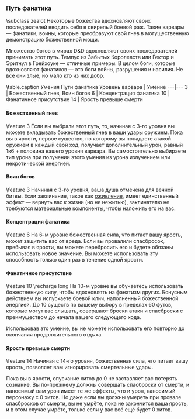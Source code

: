 ### Путь фанатика
\subclass zealot
Некоторые божества вдохновляют своих последователей вводить себя в свирепый боевой раж. Такие варвары — фанатики, воины, которые преобразуют свой гнев в могущественную демонстрацию божественной мощи.

Множество богов в мирах D&D вдохновляют своих последователей принимать этот путь. Темпус из Забытых Королевств или Гектор и Эритнул в Грейхоуке — отличные примеры. В целом боги, которые вдохновляют фанатиков — это боги войны, разрушения и насилия. Не все они злые, но мало кто из них добр.

\table.caption Умения Пути фанатика
Уровень варвара | Умение
---|---
3 | Божественный гнев, Воин богов
6 | Концентрация фанатика
10 | Фанатичное присутствие
14 | Ярость превыше смерти

#### Божественный гнев
\feature 3
Если вы выбрали этот путь, то, начиная с 3-го уровня вы можете вкладывать божественный гнев в ваши удары оружием. Пока вы в ярости, первое существо, по которому вы попадаете атакой оружием в каждый свой ход, получает дополнительный урон, равный 1к6 + половина вашего уровня варвара. Вы самостоятельно выбираете тип урона при получении этого умения из урона излучением или некротической энергией.

#### Воин богов
\feature 3
Начиная с 3-го уровня, ваша душа отмечена для вечной битвы. Если заклинание, такое как [оживление](spell.raise_dead), имеет единственный эффект — вернуть вас к жизни (но не нежитью), заклинателю не требуются материальные компоненты, чтобы наложить его на вас.

#### Концентрация фанатика
\feature 6
На 6-м уровне божественная сила, что питает вашу ярость, может защитить вас от вреда. Если вы провалили спасбросок, пребывая в ярости, вы можете перебросить его и будете обязаны использовать новое значение. Вы можете использовать эту способность только один раз в течение одной ярости.

#### Фанатичное присутствие
\feature 10
\recharge long
На 10-м уровне вы обучаетесь использовать божественную силу, чтобы вдохновлять на фанатизм других. Бонусным действием вы испускаете боевой клич, наполненный божественной энергией. До 10 существ по вашему выбору в пределах 60 футов, которые могут вас слышать, совершают броски атаки и спасброски с преимуществом до начала вашего следующего хода.

Использовав это умение, вы не можете использовать его повторно до окончания продолжительного отдыха.

#### Ярость превыше смерти
\feature 14
Начиная с 14-го уровня, божественная сила, что питает вашу ярость, позволяет вам игнорировать смертельные удары.

Пока вы в ярости, опускание хитов до 0 не заставляет вас потерять сознание. Вы по-прежнему должны совершать спасброски от смерти, и наносимый вам урон имеет те же эффекты, что и урон, наносимый персонажу с 0 хитов. Но даже если вы должны умереть при провале спасбросков от смерти, вы не умрёте, пока не закончится ваша ярость, и в этом случае умрёте, только если у вас всё ещё будет 0 хитов.
